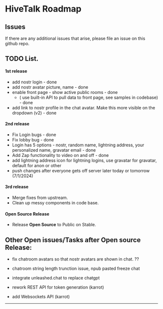 # HiveTalk Roadmap

## Issues
If there are any additional issues that arise, please file an issue on this github repo.


## TODO List. 

#### 1st release

-   add nostr login - done
-   add nostr avatar picture, name - done
-   enable front page - show active public rooms - done
    - ( use built-in API to pull data to front page, see samples in codebase) - done
-   add link to nostr profile in the chat avatar.  Make this more visible on the dropdown (v2) - done

#### 2nd release

-  Fix Login bugs - done
-  Fix lobby bug - done
-  Login has 5 options - nostr, random name, lightning address, your personalized name, gravatar email - done
-  Add Zap functionality to video on and off  - done
-  add lightning address icon for lightning logins, use gravatar for gravatar, default for anon or other
-  push changes after everyone gets off server later today or tomorrow (7/1/2024)

#### 3rd release

-   Merge fixes from upstream.
-   Clean up messy components in code base.

#### Open Source Release
-   Release **Open Source** to Public on Stable.


## Other Open issues/Tasks after Open source Release:
- fix chatroom avatars so that nostr avatars are shown in chat. ??
- chatroom string length trunction issue, npub pasted freeze chat
- integrate unleashed.chat to replace chatgpt

- rework REST API for token generation (karrot)
- add Websockets API (karrot)


<hr>
